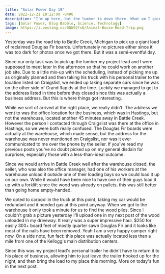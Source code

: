 ```yaml
---
title: "Solar Power Day 19"
date: 2022-12-21 18:22:00 -0400
description: "I'm up here, but the lumber is down there. What am I going to do?"
tags: [Solar Power, Blog Babble, Science, Technology]
image: https://i.postimg.cc/0QW02fsQ/Animal-House-Road-Trip.png
---
```


Yesterday was the road trip to Battle Creek, Michigan to pick up a giant load of reclaimed Douglas Fir boards. Unfortunately no pictures either since it was too dark for photos once we got there. But it was a semi-eventful day.

Since our only task was to pick up the lumber my project lead and I were supposed to meet later in the afternoon so that he could work on another job site.  Due to a little mix-up with the scheduling, instead of picking me up as originally planned and then taking his truck with his personal trailer to the location listed on Craigslist, we ended up taking separate cars since he was on the other side of Grand Rapids at the time.  Luckily we managed to get to the address listed in time before they closed since this was actually a business address.  But this is where things got interesting.

While we sort of arrived at the right place, we really didn't.  The address we went to was the office location for the business, which was in Hastings, but not the warehouse, located another 45 minutes away in Battle Creek.  However the person I contacted through Craigslist was there at the office in Hastings, so we were both really confused.  The Douglas Fir boards were actually at the warehouse, which made sense, but the address for the warehouse was never mentioned on Craigslist, nor was it ever communicated to me over the phone by the seller.  If you've read my previous posts you've no doubt picked up on my general disdain for surprises, especially those with a less-than-ideal outcome.

Since we would arrive in Battle Creek well after the warehouse closed, the seller, who was also the office manager, had one of his workers at the warehouse unload it outside one of their loading bays so we could load it up on our own.  While it would have been nice to have one of their guys load it up with a forklift since the wood was already on pallets, this was still better than going home empty-handed.

We opted to carpool in the truck at this point, taking my car would be redundant and it needed gas at this point anyway.  When we got to the warehouse it only took a minute for us to find the wood piles.  Since I couldn't grab a picture yesterday I'll upload one in my next post of the wood unloaded in my driveway.  It really was a super impressive haul.  $250 for easily 300+ board feet of mostly quarter sawn Douglas Fir and it looks like most of the nails have been removed.  Yeah I am a very happy camper right now.  On a side note, fun fact: this place was actually located less than a mile from one of the Kellogg's main distribution centers.

Since this was my project lead's personal trailer he didn't have to return it to his place of business, allowing him to just leave the trailer hooked up for the night, and then bring the load to my place this morning. More on today's fun in the next post.